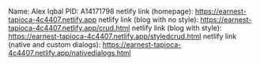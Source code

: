 Name: Alex Iqbal
PID: A14171798
netlify link (homepage): https://earnest-tapioca-4c4407.netlify.app
netlify link (blog with no style): https://earnest-tapioca-4c4407.netlify.app/crud.html
netlify link (blog with style): https://earnest-tapioca-4c4407.netlify.app/styledcrud.html
netlify link (native and custom dialogs): https://earnest-tapioca-4c4407.netlify.app/nativedialogs.html






